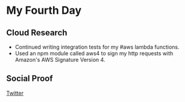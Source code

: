 # My Fourth Day

## Cloud Research
- Continued writing integration tests for my #aws lambda functions.
- Used an npm module called aws4 to sign my http requests with Amazon's AWS Signature Version 4.

## Social Proof

[Twitter](https://twitter.com/ThisIsTeee/status/1304658565089517569?s=20)
